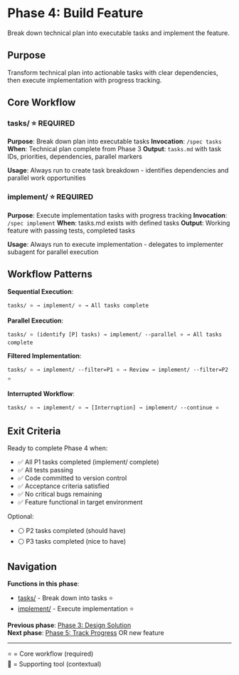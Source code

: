 # Phase 4: Build Feature

Break down technical plan into executable tasks and implement the feature.

## Purpose

Transform technical plan into actionable tasks with clear dependencies, then execute implementation with progress tracking.

## Core Workflow

### tasks/ ⭐ REQUIRED
**Purpose**: Break down plan into executable tasks
**Invocation**: `/spec tasks`
**When**: Technical plan complete from Phase 3
**Output**: `tasks.md` with task IDs, priorities, dependencies, parallel markers

**Usage**: Always run to create task breakdown - identifies dependencies and parallel work opportunities

### implement/ ⭐ REQUIRED
**Purpose**: Execute implementation tasks with progress tracking
**Invocation**: `/spec implement`
**When**: tasks.md exists with defined tasks
**Output**: Working feature with passing tests, completed tasks

**Usage**: Always run to execute implementation - delegates to implementer subagent for parallel execution

## Workflow Patterns

**Sequential Execution**:
```
tasks/ ⭐ → implement/ ⭐ → All tasks complete
```

**Parallel Execution**:
```
tasks/ ⭐ (identify [P] tasks) → implement/ --parallel ⭐ → All tasks complete
```

**Filtered Implementation**:
```
tasks/ ⭐ → implement/ --filter=P1 ⭐ → Review → implement/ --filter=P2 ⭐
```

**Interrupted Workflow**:
```
tasks/ ⭐ → implement/ ⭐ → [Interruption] → implement/ --continue ⭐
```

## Exit Criteria

Ready to complete Phase 4 when:
- ✅ All P1 tasks completed (implement/ complete)
- ✅ All tests passing
- ✅ Code committed to version control
- ✅ Acceptance criteria satisfied
- ✅ No critical bugs remaining
- ✅ Feature functional in target environment

Optional:
- ⚪ P2 tasks completed (should have)
- ⚪ P3 tasks completed (nice to have)

## Navigation

**Functions in this phase**:
- [tasks/](./tasks/) - Break down into tasks ⭐
- [implement/](./implement/) - Execute implementation ⭐

**Previous phase**: [Phase 3: Design Solution](../3-design/)  
**Next phase**: [Phase 5: Track Progress](../5-track/) OR new feature

---

⭐ = Core workflow (required)  
🔧 = Supporting tool (contextual)
